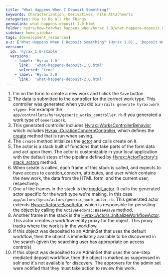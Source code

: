 ```yaml
---
title: "What Happens When I Deposit Something?"
keywords: Characterization, Derivatives, File Attachments
categories: How to Do All the Things
permalink: what-happens-deposit-1.0.html
folder: hydra/how-to/what_happens_when/hyrax_1.0/what-happens-deposit.md
sidebar: home_sidebar
tags: [development_resources]
a-z: ['What Happens When I Deposit Something? (Hyrax 1.0)', 'Deposit Work Process (Hyrax 1.0)', 'Save Work (Hyrax 1.0)', 'Actor Stack for Work (Hyrax 1.0)']
version: 
  id: 'hyrax_1.0-stable'
  versions:  
    - label: 'Hyrax 1.0'
      link:  'what-happens-deposit-1.0.html'
      selected: 'true'
    - label: 'Hyrax 2.0'
      link:  'what-happens-deposit-2.0.html'
---
```


1. I'm on the form to create a new work and I click the `Save` button.
1. The data is submitted to the controller for the correct work type.  This controller was generated when you did `bin/rails generate hyrax:work <type>`.  For example the `app/controllers/hyrax/generic_works_controller.rb` if you generated a work type of `GenericWork`.
1. This generated controller includes [Hyrax::WorksControllerBehavior](https://github.com/samvera/hyrax/blob/1-0-stable/app/controllers/concerns/hyrax/works_controller_behavior.rb#L5) which includes [Hyrax::CurationConcernController](https://github.com/samvera/hyrax/blob/1-0-stable/app/controllers/concerns/hyrax/curation_concern_controller.rb), which defines the [create](https://github.com/samvera/hyrax/blob/1-0-stable/app/controllers/concerns/hyrax/curation_concern_controller.rb#L44-L56) method that is run when saving.
1. The `create` method initializes the [actor](https://github.com/samvera/hyrax/blob/1-0-stable/app/controllers/concerns/hyrax/curation_concern_controller.rb#L125) and calls create on it.
1. The actor is a stack built of functions that take parts of the form data and act upon them.  The actor is customizable in your local application with the default steps of the pipeline defined by [Hyrax::ActorFactory's stack_actors](https://github.com/samvera/hyrax/blob/1-0-stable/app/services/hyrax/actor_factory.rb#L3-L20) method.
1. When create is called, each frame of this stack is called, and expects to have access to curation_concern, attributes, and user which contains the new work, the data from the HTML form, and the current user, respectively. 
1. One of the frames in the stack is the [model_actor](https://github.com/samvera/hyrax/blob/1-0-stable/app/services/hyrax/actor_factory.rb#L28-L31). It calls the generated actor specific for the work type we're making. In this case `app/actors/hyrax/actors/generic_work_actor.rb`.  This generated actor extends [Hyrax::Actors::BaseActor](https://github.com/samvera/hyrax/blob/1-0-stable/app/actors/hyrax/actors/base_actor.rb), which is responsible for persisting the object by calling the `ActiveFedora::Base#save` method.
1. Another frame in the stack is the [Hyrax::Actors::InitializeWorkflowActor](https://github.com/samvera/hyrax/blob/1-0-stable/app/actors/hyrax/actors/initialize_workflow_actor.rb).  This actor creates a workflow entity proxy for the object. This proxy tracks where the work is in the workflow.
1. If this object was deposited to an AdminSet that uses the default workflow, then the object is immediately available to be discovered in the search (given the searching user has appropriate on access controls)
1. If this object was deposited to an AdminSet that uses the one-step mediated deposit workflow, then the object is marked as suppressed in solr and it's not available for discovery.  The approvers for the admin set were notified that they must take action to review this work.
